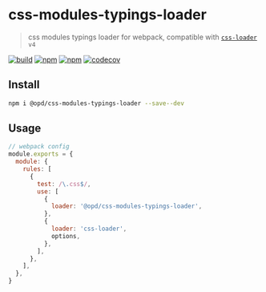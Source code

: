 # css-modules-typings-loader

> css modules typings loader for webpack, compatible with [`css-loader`](https://github.com/webpack-contrib/css-loader) `v4`

[![build](https://github.com/kagawagao/css-modules-typings-loader/workflows/build/badge.svg)](https://github.com/kagawagao/css-modules-typings-loader/actions?query=workflow%3Abuild)
[![npm](https://img.shields.io/npm/v/@opd/css-modules-typings-loader.svg)](https://www.npmjs.com/package/@opd/css-modules-typings-loader)
[![npm](https://img.shields.io/npm/l/@opd/css-modules-typings-loader.svg)](https://www.npmjs.com/package/@opd/css-modules-typings-loader)
[![codecov](https://codecov.io/gh/kagawagao/css-modules-typings-loader/branch/master/graph/badge.svg)](https://codecov.io/gh/kagawagao/css-modules-typings-loader)

## Install

```bash
npm i @opd/css-modules-typings-loader --save--dev
```

## Usage

```js
// webpack config
module.exports = {
  module: {
    rules: [
      {
        test: /\.css$/,
        use: [
          {
            loader: '@opd/css-modules-typings-loader',
          },
          {
            loader: 'css-loader',
            options,
          },
        ],
      },
    ],
  },
}
```
